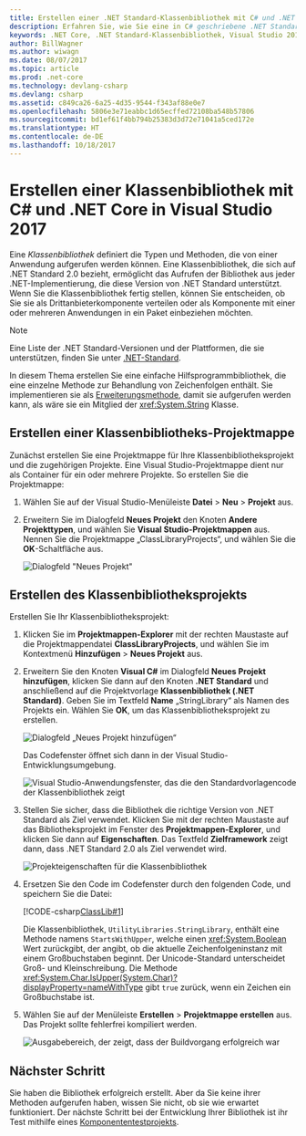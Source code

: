 ```yaml
---
title: Erstellen einer .NET Standard-Klassenbibliothek mit C# und .NET Core in Visual Studio 2017
description: Erfahren Sie, wie Sie eine in C# geschriebene .NET Standard-Klassenbibliothek mithilfe von Visual Studio 2017 erstellen.
keywords: .NET Core, .NET Standard-Klassenbibliothek, Visual Studio 2017
author: BillWagner
ms.author: wiwagn
ms.date: 08/07/2017
ms.topic: article
ms.prod: .net-core
ms.technology: devlang-csharp
ms.devlang: csharp
ms.assetid: c849ca26-6a25-4d35-9544-f343af88e0e7
ms.openlocfilehash: 5806e3e71eabbc1d65ecffed72108ba548b57806
ms.sourcegitcommit: bd1ef61f4bb794b25383d3d72e71041a5ced172e
ms.translationtype: HT
ms.contentlocale: de-DE
ms.lasthandoff: 10/18/2017
---
```

# <a name="building-a-class-library-with-c-and-net-core-in-visual-studio-2017"></a>Erstellen einer Klassenbibliothek mit C# und .NET Core in Visual Studio 2017

Eine *Klassenbibliothek* definiert die Typen und Methoden, die von einer Anwendung aufgerufen werden können. Eine Klassenbibliothek, die sich auf .NET Standard 2.0 bezieht, ermöglicht das Aufrufen der Bibliothek aus jeder .NET-Implementierung, die diese Version von .NET Standard unterstützt. Wenn Sie die Klassenbibliothek fertig stellen, können Sie entscheiden, ob Sie sie als Drittanbieterkomponente verteilen oder als Komponente mit einer oder mehreren Anwendungen in ein Paket einbeziehen möchten.

> [!NOTE]
> Eine Liste der .NET Standard-Versionen und der Plattformen, die sie unterstützen, finden Sie unter [.NET-Standard](../../standard/net-standard.md).

In diesem Thema erstellen Sie eine einfache Hilfsprogrammbibliothek, die eine einzelne Methode zur Behandlung von Zeichenfolgen enthält. Sie implementieren sie als [Erweiterungsmethode](../../csharp/programming-guide/classes-and-structs/extension-methods.md), damit sie aufgerufen werden kann, als wäre sie ein Mitglied der <xref:System.String> Klasse.

## <a name="creating-a-class-library-solution"></a>Erstellen einer Klassenbibliotheks-Projektmappe

Zunächst erstellen Sie eine Projektmappe für Ihre Klassenbibliotheksprojekt und die zugehörigen Projekte. Eine Visual Studio-Projektmappe dient nur als Container für ein oder mehrere Projekte. So erstellen Sie die Projektmappe:

1. Wählen Sie auf der Visual Studio-Menüleiste **Datei** > **Neu** > **Projekt** aus.

1. Erweitern Sie im Dialogfeld **Neues Projekt** den Knoten **Andere Projekttypen**, und wählen Sie **Visual Studio-Projektmappen** aus. Nennen Sie die Projektmappe „ClassLibraryProjects“, und wählen Sie die **OK**-Schaltfläche aus.

   ![Dialogfeld "Neues Projekt"](./media/library-with-visual-studio/newproject.png)

## <a name="creating-the-class-library-project"></a>Erstellen des Klassenbibliotheksprojekts

Erstellen Sie Ihr Klassenbibliotheksprojekt:

1. Klicken Sie im **Projektmappen-Explorer** mit der rechten Maustaste auf die Projektmappendatei **ClassLibraryProjects**, und wählen Sie im Kontextmenü **Hinzufügen** > **Neues Projekt** aus.

1. Erweitern Sie den Knoten **Visual C#** im Dialogfeld **Neues Projekt hinzufügen**, klicken Sie dann auf den Knoten **.NET Standard** und anschließend auf die Projektvorlage **Klassenbibliothek (.NET Standard)**. Geben Sie im Textfeld **Name** „StringLibrary“ als Namen des Projekts ein. Wählen Sie **OK**, um das Klassenbibliotheksprojekt zu erstellen.

   ![Dialogfeld „Neues Projekt hinzufügen“](./media/library-with-visual-studio/libproject.png)

   Das Codefenster öffnet sich dann in der Visual Studio-Entwicklungsumgebung.

   ![Visual Studio-Anwendungsfenster, das die den Standardvorlagencode der Klassenbibliothek zeigt](./media/library-with-visual-studio/stringlibrary.png)

1. Stellen Sie sicher, dass die Bibliothek die richtige Version von .NET Standard als Ziel verwendet. Klicken Sie mit der rechten Maustaste auf das Bibliotheksprojekt im Fenster des **Projektmappen-Explorer**, und klicken Sie dann auf **Eigenschaften**. Das Textfeld **Zielframework** zeigt dann, dass .NET Standard 2.0 als Ziel verwendet wird.

   ![Projekteigenschaften für die Klassenbibliothek](./media/library-with-visual-studio/properties.png)

1. Ersetzen Sie den Code im Codefenster durch den folgenden Code, und speichern Sie die Datei:

   [!CODE-csharp[ClassLib#1](../../../samples/snippets/csharp/getting_started/with_visual_studio_2017/classlib.cs)]

   Die Klassenbibliothek, `UtilityLibraries.StringLibrary`, enthält eine Methode namens `StartsWithUpper`, welche einen <xref:System.Boolean> Wert zurückgibt, der angibt, ob die aktuelle Zeichenfolgeninstanz mit einem Großbuchstaben beginnt. Der Unicode-Standard unterscheidet Groß- und Kleinschreibung. Die Methode <xref:System.Char.IsUpper(System.Char)?displayProperty=nameWithType> gibt `true` zurück, wenn ein Zeichen ein Großbuchstabe ist.

1. Wählen Sie auf der Menüleiste **Erstellen** > **Projektmappe erstellen** aus. Das Projekt sollte fehlerfrei kompiliert werden.

   ![Ausgabebereich, der zeigt, dass der Buildvorgang erfolgreich war](./media/library-with-visual-studio/buildsucceeds.png)

## <a name="next-step"></a>Nächster Schritt

Sie haben die Bibliothek erfolgreich erstellt. Aber da Sie keine ihrer Methoden aufgerufen haben, wissen Sie nicht, ob sie wie erwartet funktioniert. Der nächste Schritt bei der Entwicklung Ihrer Bibliothek ist ihr Test mithilfe eines [Komponententestprojekts](testing-library-with-visual-studio.md).